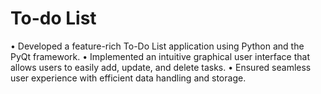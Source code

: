 # To-do List
• Developed a feature-rich To-Do List application using Python and the PyQt framework.
• Implemented an intuitive graphical user interface that allows users to easily add, update, and
  delete tasks.
• Ensured seamless user experience with efficient data handling and storage.
